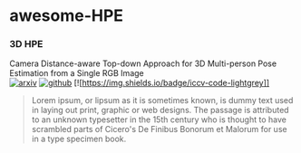 # awesome-HPE

### 3D HPE

Camera Distance-aware Top-down Approach for 3D Multi-person Pose Estimation from a Single RGB Image   
[![arxiv]](https://arxiv.org/abs/1907.11346v2) [![github]](https://github.com/mks0601/3DMPPE_POSENET_RELEASE) [![https://img.shields.io/badge/iccv-code-lightgrey]]

> Lorem ipsum, or lipsum as it is sometimes known, is dummy text used in laying out print, graphic or web designs. The passage is attributed to an unknown typesetter in the 15th century who is thought to have scrambled parts of Cicero's De Finibus Bonorum et Malorum for use in a type specimen book.
##


[arxiv]: https://img.shields.io/badge/arXiv-paper-red
[github]: https://img.shields.io/badge/GitHub-code-lightgrey
